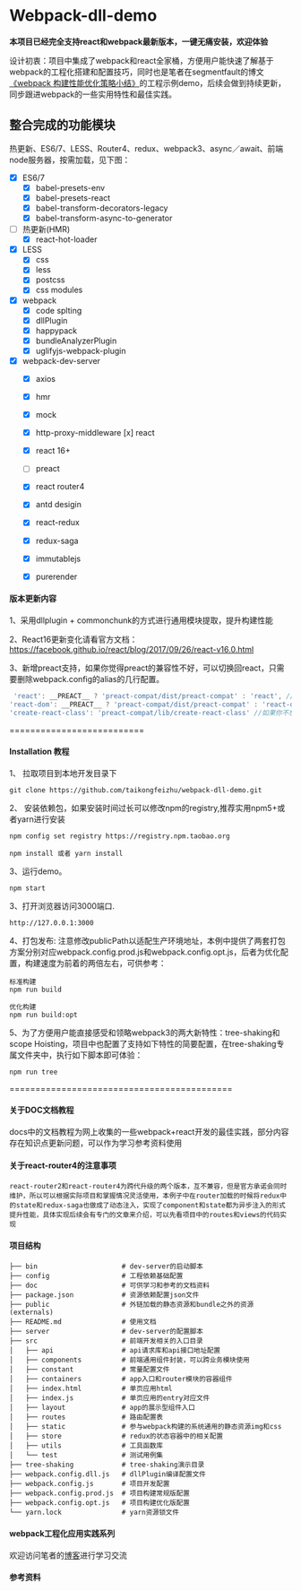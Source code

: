 
# Webpack-dll-demo

**本项目已经完全支持react和webpack最新版本，一键无痛安装，欢迎体验**

设计初衷：项目中集成了webpack和react全家桶，方便用户能快速了解基于webpack的工程化搭建和配置技巧，同时也是笔者在segmentfault的博文[《webpack 构建性能优化策略小结》](https://segmentfault.com/a/1190000007891318)的工程示例demo，后续会做到持续更新，同步跟进webpack的一些实用特性和最佳实践。

## 整合完成的功能模块

热更新、ES6/7、LESS、Router4、redux、webpack3、async／await、前端node服务器，按需加载，见下图：

- [x] ES6/7
    - [x] babel-presets-env
    - [x] babel-presets-react
    - [x] babel-transform-decorators-legacy
    - [x] babel-transform-async-to-generator
- [ ] 热更新(HMR)
    - [x] react-hot-loader
- [x] LESS
    - [x] css
    - [x] less
    - [x] postcss
    - [x] css modules 
- [x] webpack
     - [x] code splting
     - [x] dllPlugin
     - [x] happypack
     - [x] bundleAnalyzerPlugin
     - [x] uglifyjs-webpack-plugin
- [x] webpack-dev-server
     - [x] axios
     - [x] hmr
     - [x] mock
     - [x] http-proxy-middleware
       [x] react
     - [x] react 16+
     - [ ] preact
     - [x] react router4
     - [x] antd desigin
     - [x] react-redux
     - [x] redux-saga
     - [x] immutablejs
     - [x] purerender


#### 版本更新内容

1、采用dllplugin + commonchunk的方式进行通用模块提取，提升构建性能

2、React16更新变化请看官方文档：https://facebook.github.io/react/blog/2017/09/26/react-v16.0.html

3、新增preact支持，如果你觉得preact的兼容性不好，可以切换回react，只需要删除webpack.config的alias的几行配置。

```JavaScript
 'react': __PREACT__ ? 'preact-compat/dist/preact-compat' : 'react', //如果你不想要preact，可以删除这一行
'react-dom': __PREACT__ ? 'preact-compat/dist/preact-compat' : 'react-dom', //如果你不想要preact，可以删除这一行
'create-react-class': 'preact-compat/lib/create-react-class' //如果你不想要preact，可以删除这一行
```

==========================

#### Installation 教程

1、 拉取项目到本地开发目录下
```shell
git clone https://github.com/taikongfeizhu/webpack-dll-demo.git
```

2、 安装依赖包，如果安装时间过长可以修改npm的registry,推荐实用npm5+或者yarn进行安装

```shell
npm config set registry https://registry.npm.taobao.org
```

```shell
npm install 或者 yarn install
```

3、运行demo。
 ```nodemon
 npm start
 ```

3、打开浏览器访问3000端口.
```nodemon
http://127.0.0.1:3000
```

4、打包发布: 注意修改publicPath以适配生产环境地址，本例中提供了两套打包方案分别对应webpack.config.prod.js和webpack.config.opt.js，后者为优化配置，构建速度为前着的两倍左右，可供参考：

```nodemon
标准构建
npm run build

优化构建
npm run build:opt
```

5、为了方便用户能直接感受和领略webpack3的两大新特性：tree-shaking和scope Hoisting，项目中也配置了支持如下特性的简要配置，在tree-shaking专属文件夹中，执行如下脚本即可体验：
```nodemon
npm run tree
```

===========================================

#### 关于DOC文档教程
docs中的文档教程为网上收集的一些webpack+react开发的最佳实践，部分内容存在知识点更新问题，可以作为学习参考资料使用


#### 关于react-router4的注意事项

```text
react-router2和react-router4为跨代升级的两个版本，互不兼容，但是官方承诺会同时维护，所以可以根据实际项目和掌握情况灵活使用，本例子中在router加载的时候将redux中的state和redux-saga也做成了动态注入，实现了component和state都为异步注入的形式提升性能，具体实现后续会有专门的文章来介绍，可以先看项目中的routes和views的代码实现
```
#### 项目结构

```text
├── bin                     # dev-server的启动脚本
├── config                  # 工程依赖基础配置
├── doc                     # 可供学习和参考的文档资料
├── package.json            # 资源依赖配置json文件
├── public                  # 外链加载的静态资源和bundle之外的资源(externals)
├── README.md               # 使用文档
├── server                  # dev-server的配置脚本
├── src                     # 前端开发相关的入口目录
│   ├── api                 # api请求库和api接口地址配置
│   ├── components          # 前端通用组件封装，可以跨业务模块使用
│   ├── constant            # 常量配置文件
│   ├── containers          # app入口和router模块的容器组件
│   ├── index.html          # 单页应用html
│   ├── index.js            # 单页应用的entry对应文件
│   ├── layout              # app的展示型组件入口
│   ├── routes              # 路由配置表
│   ├── static              # 参与webpack构建的系统通用的静态资源img和css
│   ├── store               # redux的状态容器中的相关配置
│   ├── utils               # 工具函数库
│   └── test                # 测试用例集
├── tree-shaking            # tree-shaking演示目录 
├── webpack.config.dll.js   # dllPlugin编译配置文件
├── webpack.config.js       # 项目开发配置
├── webpack.config.prod.js  # 项目构建常规版配置
├── webpack.config.opt.js   # 项目构建优化版配置
└── yarn.lock               # yarn资源锁文件

```

#### webpack工程化应用实践系列
欢迎访问笔者的[博客](https://segmentfault.com/u/abcat)进行学习交流

#### 参考资料

[1]: https://webpack.js.org/concepts/
[2]: https://taikongfeizhu.github.io/webpack3-in-action/index.html
[3]: https://segmentfault.com/a/1190000011765141
[4]: https://github.com/hyy1115/react-latest-framework

